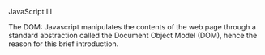 JavaScript III

The DOM: Javascript manipulates the contents of the web page through a standard abstraction called the Document Object Model (DOM), hence the reason for this brief introduction.

